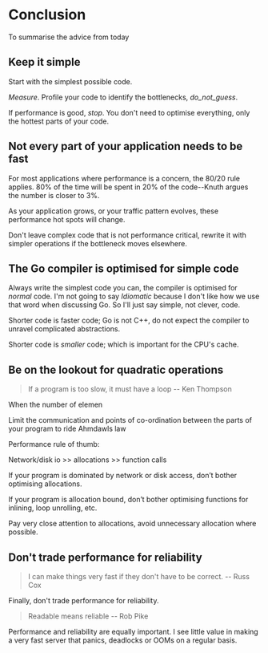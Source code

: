 # Conclusion

To summarise the advice from today

## Keep it simple

Start with the simplest possible code.

_Measure_. Profile your code to identify the bottlenecks, _do_not_guess_.

If performance is good, _stop_. You don't need to optimise everything, only the hottest parts of your code.

## Not every part of your application needs to be fast

For most applications where performance is a concern, the 80/20 rule applies. 80% of the time will be spent in 20% of the code--Knuth argues the number is closer to 3%.

As your application grows, or your traffic pattern evolves, these performance hot spots will change.

Don't leave complex code that is not performance critical, rewrite it with simpler operations if the bottleneck moves elsewhere.

## The Go compiler is optimised for simple code

Always write the simplest code you can, the compiler is optimised for _normal_ code. I'm not going to say _Idiomatic_ because I don't like how we use that word when discussing Go. So I'll just say simple, not clever, code.

Shorter code is faster code; Go is not C++, do not expect the compiler to unravel complicated abstractions.

Shorter code is _smaller_ code; which is important for the CPU's cache.

## Be on the lookout for quadratic operations

> If a program is too slow, it must have a loop -- Ken Thompson

When the number of elemen



Limit the communication and points of co-ordination between the parts of your program to ride Ahmdawls law

Performance rule of thumb:

Network/disk io >> allocations >> function calls

If your program is dominated by network or disk access, don’t bother optimising allocations. 

If your program is allocation bound, don’t bother optimising functions for inlining, loop unrolling, etc.

Pay very close attention to allocations, avoid unnecessary allocation where possible.

## Don't trade performance for reliability

> I can make things very fast if they don't have to be correct. -- Russ Cox

Finally, don't trade performance for reliability.

> Readable means reliable -- Rob Pike

Performance and reliability are equally important. I see little value in making a very fast server that panics, deadlocks or OOMs on a regular basis.

